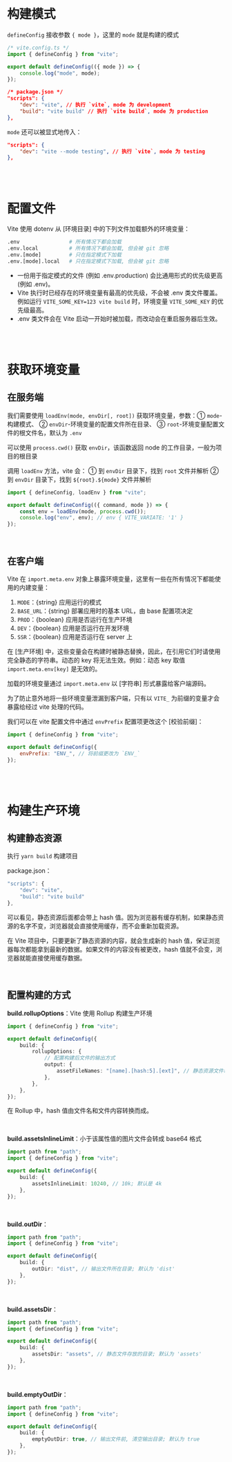# 构建模式

`defineConfig` 接收参数 `{ mode }`，这里的 `mode` 就是构建的模式

```javascript
/* vite.config.ts */
import { defineConfig } from "vite";

export default defineConfig(({ mode }) => {
    console.log("mode", mode);
});
```

```json
/* package.json */
"scripts": {
    "dev": "vite", // 执行 `vite`, mode 为 development
    "build": "vite build" // 执行 `vite build`, mode 为 production
},
```

`mode` 还可以被显式地传入：

```json
"scripts": {
    "dev": "vite --mode testing", // 执行 `vite`, mode 为 testing
},
```

<br><br>

# 配置文件

Vite 使用 dotenv 从 [环境目录] 中的下列文件加载额外的环境变量：

```py
.env                # 所有情况下都会加载
.env.local          # 所有情况下都会加载, 但会被 git 忽略
.env.[mode]         # 只在指定模式下加载
.env.[mode].local   # 只在指定模式下加载, 但会被 git 忽略
```

-   一份用于指定模式的文件 (例如 .env.production) 会比通用形式的优先级更高 (例如 .env)。
-   Vite 执行时已经存在的环境变量有最高的优先级，不会被 .env 类文件覆盖。
    例如运行 `VITE_SOME_KEY=123 vite build` 时，环境变量 `VITE_SOME_KEY` 的优先级最高。
-   .env 类文件会在 Vite 启动一开始时被加载，而改动会在重启服务器后生效。

<br><br>

# 获取环境变量

## 在服务端

我们需要使用 `loadEnv(mode, envDir[, root])` 获取环境变量，参数：① `mode`-构建模式、 ② `envDir`-环境变量的配置文件所在目录、 ③ `root`-环境变量配置文件的根文件名，默认为 `.env`

可以使用 `process.cwd()` 获取 `envDir`，该函数返回 node 的工作目录，一般为项目的根目录

调用 `loadEnv` 方法，vite 会：
① 到 `envDir` 目录下，找到 `root` 文件并解析
② 到 `envDir` 目录下，找到 `${root}.${mode}` 文件并解析

```javascript
import { defineConfig, loadEnv } from "vite";

export default defineConfig(({ command, mode }) => {
    const env = loadEnv(mode, process.cwd());
    console.log("env", env); // env { VITE_VARIATE: '1' }
});
```

<br>

## 在客户端

Vite 在 `import.meta.env` 对象上暴露环境变量，这里有一些在所有情况下都能使用的内建变量：

1. `MODE`：{string} 应用运行的模式
2. `BASE_URL`：{string} 部署应用时的基本 URL，由 base 配置项决定
3. `PROD`：{boolean} 应用是否运行在生产环境
4. `DEV`：{boolean} 应用是否运行在开发环境
5. `SSR`：{boolean} 应用是否运行在 server 上

在 [生产环境] 中，这些变量会在构建时被静态替换，因此，在引用它们时请使用完全静态的字符串。动态的 key 将无法生效。例如：动态 key 取值 `import.meta.env[key]` 是无效的。

加载的环境变量通过 `import.meta.env` 以 [字符串] 形式暴露给客户端源码。

为了防止意外地将一些环境变量泄漏到客户端，只有以 `VITE_` 为前缀的变量才会暴露给经过 vite 处理的代码。

我们可以在 vite 配置文件中通过 `envPrefix` 配置项更改这个 [校验前缀]：

```javascript
import { defineConfig } from "vite";

export default defineConfig({
    envPrefix: "ENV_", // 将前缀更改为 `ENV_`
});
```

<br><br>

# 构建生产环境

## 构建静态资源

执行 `yarn build` 构建项目

package.json：

```ts
"scripts": {
    "dev": "vite",
    "build": "vite build"
},
```

可以看见，静态资源后面都会带上 hash 值。因为浏览器有缓存机制，如果静态资源的名字不变，浏览器就会直接使用缓存，而不会重新加载资源。

在 Vite 项目中，只要更新了静态资源的内容，就会生成新的 hash 值，保证浏览器每次都能拿到最新的数据。如果文件的内容没有被更改，hash 值就不会变，浏览器就能直接使用缓存数据。

<br>

## 配置构建的方式

**build.rollupOptions**：Vite 使用 Rollup 构建生产环境

```ts
import { defineConfig } from "vite";

export default defineConfig({
    build: {
        rollupOptions: {
            // 配置构建后文件的输出方式
            output: {
                assetFileNames: "[name].[hash:5].[ext]", // 静态资源文件命名
            },
        },
    },
});
```

在 Rollup 中，hash 值由文件名和文件内容转换而成。

<br>

**build.assetsInlineLimit**：小于该属性值的图片文件会转成 base64 格式

```ts
import path from "path";
import { defineConfig } from "vite";

export default defineConfig({
    build: {
        assetsInlineLimit: 10240, // 10k; 默认是 4k
    },
});
```

<br>

**build.outDir**：

```ts
import path from "path";
import { defineConfig } from "vite";

export default defineConfig({
    build: {
        outDir: "dist", // 输出文件所在目录; 默认为 'dist'
    },
});
```

<br>

**build.assetsDir**：

```ts
import path from "path";
import { defineConfig } from "vite";

export default defineConfig({
    build: {
        assetsDir: "assets", // 静态文件存放的目录; 默认为 'assets'
    },
});
```

<br>

**build.emptyOutDir**：

```ts
import path from "path";
import { defineConfig } from "vite";

export default defineConfig({
    build: {
        emptyOutDir: true, // 输出文件前, 清空输出目录; 默认为 true
    },
});
```

<br>
